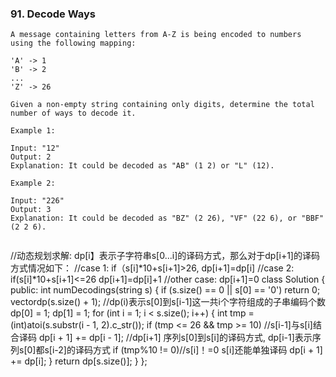 ### 91. Decode Ways

```
A message containing letters from A-Z is being encoded to numbers using the following mapping:

'A' -> 1
'B' -> 2
...
'Z' -> 26

Given a non-empty string containing only digits, determine the total number of ways to decode it.

Example 1:

Input: "12"
Output: 2
Explanation: It could be decoded as "AB" (1 2) or "L" (12).

Example 2:

Input: "226"
Output: 3
Explanation: It could be decoded as "BZ" (2 26), "VF" (22 6), or "BBF" (2 2 6).


```
//动态规划求解: dp[i】表示子字符串s[0...i]的译码方式，那么对于dp[i+1]的译码方式情况如下：
//case 1: if（s[i]*10+s[i+1]>26, dp[i+1]=dp[i]
//case 2: if(s[i]*10+s[i+1]<=26 dp[i+1]=dp[i]+1
//other case: dp[i+1]=0
class Solution {
public:
    int numDecodings(string s) {
        if (s.size() == 0 || s[0] == '0')
            return 0;
        vector<int>dp(s.size() + 1);  //dp(i)表示s[0]到s[i-1]这一共i个字符组成的子串编码个数
        dp[0] = 1;
        dp[1] = 1;
        for (int i = 1; i < s.size(); i++)
        {
            int tmp = (int)atoi(s.substr(i - 1, 2).c_str());
            if (tmp <= 26 && tmp >= 10)  //s[i-1]与s[i]结合译码
                dp[i + 1] += dp[i - 1]; //dp[i+1] 序列s[0]到s[i]的译码方式, dp[i-1]表示序列s[0]都s[i-2]的译码方式
            if (tmp%10 != 0)//s[i]！=0  s[i]还能单独译码
                dp[i + 1] += dp[i];
        }
        return dp[s.size()];
    }
};
```
